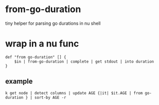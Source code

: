 # from-go-duration

tiny helper for parsing go durations in nu shell


# wrap in a nu func

```
def "from go-duration" [] {
    $in | from-go-duration | complete | get stdout | into duration 
} 
```


## example

```nu
k get node | detect columns | update AGE {|it| $it.AGE | from go-duration } | sort-by AGE -r
```
